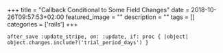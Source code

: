 +++
title =  "Callback Conditional to Some Field Changes"
date = 2018-10-26T09:57:53+02:00
featured_image = ""
description = ""
tags = []
categories = ['rails']
+++

```
after_save :update_stripe, on: :update, if: proc { |object| object.changes.include?('trial_period_days') }
```
